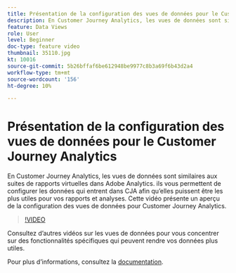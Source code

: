 ```yaml
---
title: Présentation de la configuration des vues de données pour le Customer Journey Analytics
description: En Customer Journey Analytics, les vues de données sont similaires aux suites de rapports virtuelles dans Adobe Analytics. ils vous permettent de configurer les données qui entrent dans CJA afin qu’elles puissent être les plus utiles pour vos rapports et analyses. Cette vidéo présente un aperçu de la configuration des vues de données pour Customer Journey Analytics.
feature: Data Views
role: User
level: Beginner
doc-type: feature video
thumbnail: 35110.jpg
kt: 10016
source-git-commit: 5b26bffaf6be612948be9977c8b3a69f6b43d2a4
workflow-type: tm+mt
source-wordcount: '156'
ht-degree: 10%

---
```



# Présentation de la configuration des vues de données pour le Customer Journey Analytics

En Customer Journey Analytics, les vues de données sont similaires aux suites de rapports virtuelles dans Adobe Analytics. ils vous permettent de configurer les données qui entrent dans CJA afin qu’elles puissent être les plus utiles pour vos rapports et analyses. Cette vidéo présente un aperçu de la configuration des vues de données pour Customer Journey Analytics.

>[!VIDEO](https://video.tv.adobe.com/v/35110/?quality=12&learn=on)

Consultez d’autres vidéos sur les vues de données pour vous concentrer sur des fonctionnalités spécifiques qui peuvent rendre vos données plus utiles.

Pour plus dʼinformations, consultez la [documentation](https://experienceleague.adobe.com/docs/analytics-platform/using/cja-dataviews/data-views.html?lang=fr).
